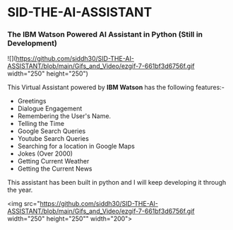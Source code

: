 # SID-THE-AI-ASSISTANT
### The IBM Watson Powered AI Assistant in Python (Still in Development)

![](https://github.com/siddh30/SID-THE-AI-ASSISTANT/blob/main/Gifs_and_Video/ezgif-7-661bf3d6756f.gif width="250" height="250")

This Virtual Assistant powered by **IBM Watson** has the following features:-
* Greetings
* Dialogue Engagement
* Remembering the User's Name.
* Telling the Time 
* Google Search Queries
* Youtube Search Queries
* Searching for a location in Google Maps
* Jokes (Over 2000)
* Getting Current Weather
* Getting the Current News

This assistant has been built in python and I will keep developing it through the year.

<img src="https://github.com/siddh30/SID-THE-AI-ASSISTANT/blob/main/Gifs_and_Video/ezgif-7-661bf3d6756f.gif width="250" height="250"" width="200">                                                                                                                                   
                                                                                                            
